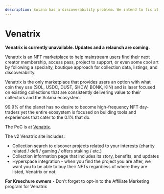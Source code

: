 ```yaml
---
description: Solana has a discoverability problem. We intend to fix it.
---
```


# Venatrix

**Venatrix is currently unavailable. Updates and a relaunch are coming.**

Venatrix is an NFT marketplace to help mainstream users find their next creator membership, access pass, project to support, or even some cool art by following a specialty, boutique approach for collection data, listings, and discoverability.

Venatrix is the only marketplace that provides users an option with what coin they use (SOL, USDC, DUST, SHDW, BONK, KIN) and is laser focused on existing collections that are consistently delivering value to their collectors and the Solana ecosystem.

99.9% of the planet has no desire to become high-frequency NFT day-traders yet the entire ecosystem is focused on building tools and experiences that cater to the 0.1% that do.

The PoC is at [Venatrix](https://beta.venatrix.xyz/).

The v2 Venatrix site includes:

* Collection search to discover projects related to your interests (charity related / defi / gaming / offers staking / etc.)
* Collection information page that includes its story, benefits, and updates
* Hyperspace integration - when you find the project you are after, we want you to be able to buy their NFTs regardless of where they are listed, Venatrix or not.

**For Kreechure owners** - Don't forget to opt-in to the Affiliate Marketing program for Venatrix
